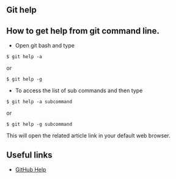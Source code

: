 
## Git help

## How to get help from git command line.

- Open git bash and type
```
$ git help -a  
```
or
```
$ git help -g 
```
 - To access the list of sub commands and then type
```
$ git help -a subcommand 
```
or
```
$ git help -g subcommand
```
This will open the related article link in your default web browser.


## Useful links

- [GitHub Help](https://help.github.com/en/github/using-git)

